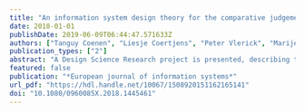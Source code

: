 ```yaml
---
title: "An information system design theory for the comparative judgement of competences"
date: 2018-01-01
publishDate: 2019-06-09T06:44:47.571633Z
authors: ["Tanguy Coenen", "Liesje Coertjens", "Peter Vlerick", "Marije Lesterhuis", "Anneleen Viona Mortier", "Vincent Donche", "Pieter Ballon", "Sven De Maeyer"]
publication_types: ["2"]
abstract: "A Design Science Research project is presented, describing the creation of an Information System for the assessment of human competences while supporting learning. First, requirements that emanate from current mainstream competence evaluation practice are introduced. Then, design principles are presented to address the design requirements. Finally, design features are discussed that represent a concrete instantiation of the design principles in a working system prototype. The output of the design, development, and evaluation of the artefact are presented as an Information Systems Design Theory. This theory provides principles that can be applied in different contexts where the evaluation of competences is needed."
featured: false
publication: "*European journal of information systems*"
url_pdf: "https://hdl.handle.net/10067/1508920151162165141"
doi: "10.1080/0960085X.2018.1445461"
---
```


